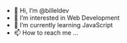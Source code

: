 - 👋 Hi, I’m @billeldev
- 👀 I’m interested in Web Development
- 🌱 I’m currently learning JavaScript
- 📫 How to reach me ...

<!---
billeldev/billeldev is a ✨ special ✨ repository because its `README.md` (this file) appears on your GitHub profile.
You can click the Preview link to take a look at your changes.
--->
